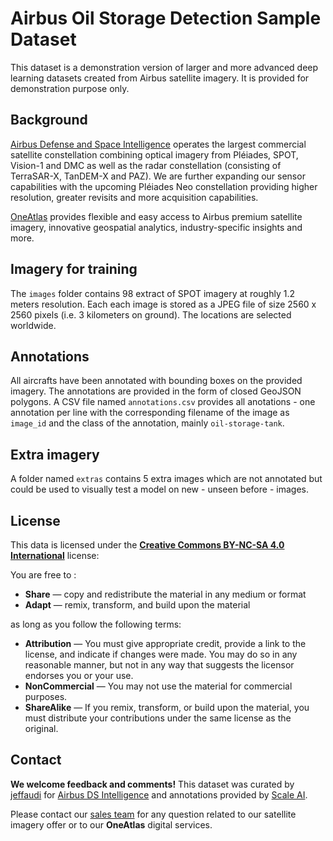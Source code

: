 # Airbus Oil Storage Detection Sample Dataset

This dataset is a demonstration version of larger and more advanced deep learning datasets created from Airbus satellite imagery. It is provided for demonstration purpose only.

## Background

[Airbus Defense and Space Intelligence](https://www.intelligence-airbusds.com/) operates the largest commercial satellite constellation combining optical imagery from Pléiades, SPOT, Vision-1 and DMC as well as the radar constellation (consisting of TerraSAR-X, TanDEM-X and PAZ). We are further expanding our sensor capabilities with the upcoming Pléiades Neo constellation providing higher resolution, greater revisits and more acquisition capabilities.

[OneAtlas](https://oneatlas.airbus.com/) provides flexible and easy access to Airbus premium satellite imagery, innovative geospatial analytics, industry-specific insights and more.

## Imagery for training

The `images` folder contains 98 extract of SPOT imagery at roughly 1.2 meters resolution. Each each image is stored as a JPEG file of size 2560 x 2560 pixels (i.e. 3 kilometers on ground). The locations are selected worldwide. 

## Annotations

All aircrafts have been annotated with bounding boxes on the provided imagery. The annotations are provided in the form of closed GeoJSON polygons. A CSV file named `annotations.csv` provides all anotations - one annotation per line with the corresponding filename of the image as `image_id` and the class of the annotation, mainly `oil-storage-tank`.

## Extra imagery

A folder named `extras` contains 5 extra images which are not annotated but could be used to visually test a model on new - unseen before - images. 

## License

This data is licensed under the [**Creative Commons BY-NC-SA 4.0 International**](https://creativecommons.org/licenses/by-nc-sa/4.0/) license: 

You are free to :
- **Share** — copy and redistribute the material in any medium or format
- **Adapt** — remix, transform, and build upon the material

as long as you follow the following terms:
- **Attribution** — You must give appropriate credit, provide a link to the license, and indicate if changes were made. You may do so in any reasonable manner, but not in any way that suggests the licensor endorses you or your use.
- **NonCommercial** — You may not use the material for commercial purposes.
- **ShareAlike** — If you remix, transform, or build upon the material, you must distribute your contributions under the same license as the original.

## Contact

**We welcome feedback and comments!** This dataset was curated by [jeffaudi](https://twitter.com/jeffaudi) for [Airbus DS Intelligence](https://www.intelligence-airbusds.com/) and annotations provided by [Scale AI](https://scale.com/). 

Please contact our [sales team](https://www.intelligence-airbusds.com/contact/) for any question related to our satellite imagery offer or to our **OneAtlas** digital services. 